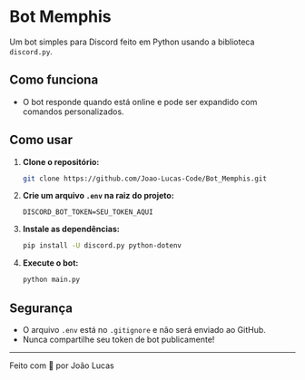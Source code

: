 # Bot Memphis

Um bot simples para Discord feito em Python usando a biblioteca `discord.py`.

## Como funciona
- O bot responde quando está online e pode ser expandido com comandos personalizados.

## Como usar

1. **Clone o repositório:**
   ```bash
   git clone https://github.com/Joao-Lucas-Code/Bot_Memphis.git
   ```
2. **Crie um arquivo `.env` na raiz do projeto:**
   ```env
   DISCORD_BOT_TOKEN=SEU_TOKEN_AQUI
   ```
3. **Instale as dependências:**
   ```bash
   pip install -U discord.py python-dotenv
   ```
4. **Execute o bot:**
   ```bash
   python main.py
   ```

## Segurança
- O arquivo `.env` está no `.gitignore` e não será enviado ao GitHub.
- Nunca compartilhe seu token de bot publicamente!

---

Feito com 💙 por João Lucas
